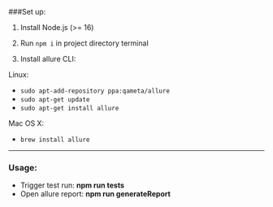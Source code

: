 ###Set up: 
1.  Install Node.js (>= 16)

2. Run `npm i` in project directory terminal

4.  Install allure CLI:
    
Linux:

- ``sudo apt-add-repository ppa:qameta/allure``
- ``sudo apt-get update``
- ``sudo apt-get install allure``

Mac OS X:

- ``brew install allure``

---
### Usage:
- Trigger test run: **npm run tests**
- Open allure report: **npm run generateReport**